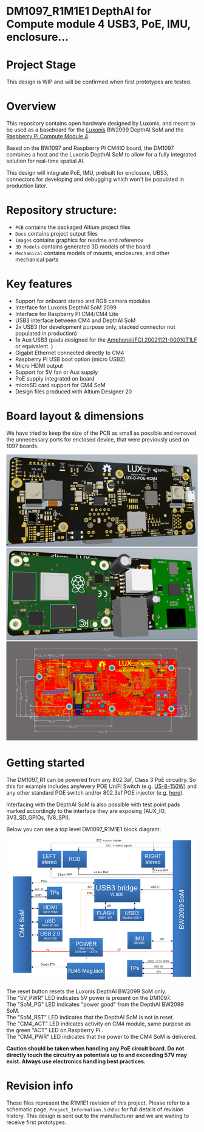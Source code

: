 # DM1097_R1M1E1 DepthAI for Compute module 4 USB3, PoE, IMU, enclosure...


# Project Stage
This design is WIP and will be confirmed when first prototypes are tested. 

# Overview
This repository contains open hardware designed by Luxonis, and meant to be used as a baseboard for the [Luxonis](https://www.luxonis.com/depthai) BW2099 DepthAI SoM and the [Raspberry Pi Compute Module 4](https://www.raspberrypi.org/products/compute-module-4/?variant=raspberry-pi-cm4001000). 

Based on the BW1097 and Raspberry PI CM4IO board, the DM1097 combines a host and the Luxonis DepthAI SoM to allow for a fully integrated solution for real-time spatial AI. 

This design will integrate PoE, IMU, prebuilt for enclosure, UBS3, connectors for developing and debugging which won't be populated in production later.  

# Repository structure:
* `PCB` contains the packaged Altium project files
* `Docs` contains project output files
* `Images` contains graphics for readme and reference
* `3D Models` contains generated 3D models of the board
* `Mechanical` contains models of mounts, enclosures, and other mechanical parts 

# Key features
* Support for onboard stereo and RGB camera modules
* Interface for Luxonis DepthAI SoM 2099
* Interface for Raspberry PI CM4/CM4 Lite
* USB3 interface between CM4 and DepthAI SoM
* 2x USB3 (for development purpose only, stacked connector not populated in production)
* 1x Aux USB3 (pads designed for the [Amphenol/FCI 20021121-00010T1LF](https://octopart.com/20021121-00010t1lf-amphenol+icc+%2F+fci-93112650?r=sp) or equivalent. )
* Gigabit Ethernet connected directly to CM4
* Raspberry PI USB boot option (micro USB2)
* Micro HDMI output
* Support for 5V fan or Aux supply
* PoE supply integrated on board 
* microSD card support for CM4 SoM
* Design files produced with Altium Designer 20

# Board layout & dimensions

We have tried to keep the size of the PCB as small as possible and removed the unnecessary ports for enclosed device, that were previously used on 1097 boards. 

<img src="./Images/DM1097_R1M1E1_POE_TOP.png" alt="TOP view" style="zoom:150%;" />

<img src="./Images/DM1097_R1M1E1_POE_BOT_wSoM.png" alt="Bottom view" style="zoom:150%;" />

<img src="./Images/DM1097_R1M1E1_POE_dimensions.png" alt="Dimensions" style="zoom:150%;" />

# Getting started

The DM1097_R1 can be powered from any 802.3af, Class 3 PoE circuitry.  So this for example includes any/every POE UniFi Switch (e.g. [US-8-150W](https://www.ui.com/unifi-switching/unifi-switch-8-150w/)) and any other standard POE switch and/or 802.3af POE injector (e.g. [here](https://www.amazon.com/Injector-U-POE-af-802-3af-Supported-Ethernet/dp/B07SH2NM9F/ref=sr_1_3?dchild=1&keywords=ubiquiti+48v+poe+injector&qid=1614832809&sr=8-3)).  

Interfacing with the DepthAI SoM is also possible with test point pads marked accordingly to the interface they are exposing (AUX_IO, 3V3_SD_GPIOs, 1V8_SPI).

Below you can see a top level DM1097_R1M1E1 block diagram:

<img src="./Images/DM1097_R1M1E1_block_diagram.png" alt="Dimensions" style="zoom:150%;" />

The reset button resets the Luxonis DepthAI BW2099 SoM only.  
The "5V_PWR" LED indicates 5V power is present on the DM1097.  
The "SoM_PG" LED indicates "power good" from the DepthAI BW2099 SoM.   
The "SoM_RST" LED indicates that the DepthAI SoM is not in reset.  
The "CM4_ACT" LED indicates activity on CM4 module, same purpose as the green "ACT" LED on Raspberry Pi .   
The "CM4_PWR" LED indicates that the power to the CM4 SoM is delivered.  

**Caution should be taken when handling any PoE circuit board. Do not directly touch the circuitry as potentials up to and exceeding 57V may exist. Always use electronics handling best practices.** 


# Revision info
These files represent the R1M1E1 revision of this project. Please refer to a schematic page, `Project_Information.SchDoc` for full details of revision history. This design is sent out to the manufacturer and we are waiting to receive first prototypes.  